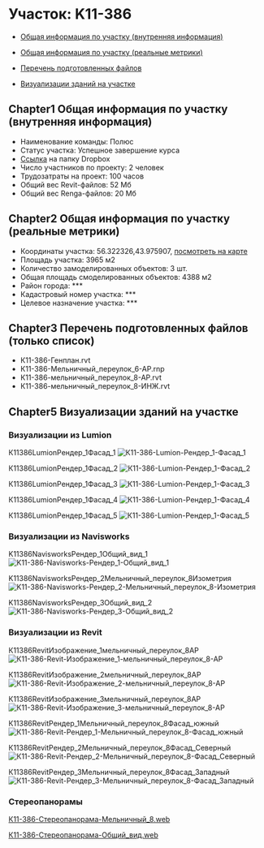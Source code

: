 # Участок: K11-386

* [Общая информация по участку (внутренняя информация)](#Chapter1)

* [Общая информация по участку (реальные метрики)](#Chapter2)

* [Перечень подготовленных файлов](#Chapter3)

* [Визуализации зданий на участке](#Chapter5)

## <a id="test">Chapter1</a> Общая информация по участку (внутренняя информация)
+ Наименование команды: Полюс
+ Статус участка: Успешное завершение курса
+ [Ссылка](https://www.dropbox.com/sh/wvvgv1nw1iqred9/AACbqaaFjLUuci-0yNImmxsHa/K11_386?dl=0) на папку Dropbox
+ Число участников по проекту: 2 человек
+ Трудозатраты на проект: 100 часов
+ Общий вес Revit-файлов: 52 Мб
+ Общий вес Renga-файлов: 20 Мб
## <a id="test">Chapter2</a> Общая информация по участку (реальные метрики)
+ Координаты участка: 56.322326,43.975907, [посмотреть на карте](https://yandex.ru/maps/47/nizhny-novgorod/?ll=56.322326%2C43.975907&z=19)
+ Площадь участка: 3965 м2
+ Количество замоделированных объектов: 3 шт.
+ Общая площадь смоделированных объектов: 4388 м2
+ Район города: *** 
+ Кадастровый номер участка: *** 
+ Целевое назначение участка: *** 
## <a id="test">Chapter3</a> Перечень подготовленных файлов (только список)
+ К11-386-Генплан.rvt
+ К11-386-Мельничный_переулок_6-АР.rnp
+ К11-386-мельничный_переулок_8-АР.rvt
+ К11-386-мельничный_переулок_8-ИНЖ.rvt
## <a id="test">Chapter5</a> Визуализации зданий на участке
### Визуализации из Lumion
К11386LumionРендер_1Фасад_1
![К11-386-Lumion-Рендер_1-Фасад_1](/Images/K11_386/К11-386-Lumion-Рендер_1-Фасад_1_Compressed.jpg)

К11386LumionРендер_1Фасад_2
![К11-386-Lumion-Рендер_1-Фасад_2](/Images/K11_386/К11-386-Lumion-Рендер_1-Фасад_2_Compressed.jpg)

К11386LumionРендер_1Фасад_3
![К11-386-Lumion-Рендер_1-Фасад_3](/Images/K11_386/К11-386-Lumion-Рендер_1-Фасад_3_Compressed.jpg)

К11386LumionРендер_1Фасад_4
![К11-386-Lumion-Рендер_1-Фасад_4](/Images/K11_386/К11-386-Lumion-Рендер_1-Фасад_4_Compressed.jpg)

К11386LumionРендер_1Фасад_5
![К11-386-Lumion-Рендер_1-Фасад_5](/Images/K11_386/К11-386-Lumion-Рендер_1-Фасад_5_Compressed.jpg)

### Визуализации из Navisworks
K11386NavisworksРендер_1Общий_вид_1
![K11-386-Navisworks-Рендер_1-Общий_вид_1](/Images/K11_386/K11-386-Navisworks-Рендер_1-Общий_вид_1_Compressed.jpg)

K11386NavisworksРендер_2Мельничный_переулок_8Изометрия
![K11-386-Navisworks-Рендер_2-Мельничный_переулок_8-Изометрия](/Images/K11_386/K11-386-Navisworks-Рендер_2-Мельничный_переулок_8-Изометрия_Compressed.jpg)

K11386NavisworksРендер_3Общий_вид_2
![K11-386-Navisworks-Рендер_3-Общий_вид_2](/Images/K11_386/K11-386-Navisworks-Рендер_3-Общий_вид_2_Compressed.jpg)

### Визуализации из Revit
К11386RevitИзображение_1мельничный_переулок_8АР
![К11-386-Revit-Изображение_1-мельничный_переулок_8-АР](/Images/K11_386/К11-386-Revit-Изображение_1-мельничный_переулок_8-АР_Compressed.jpg)

К11386RevitИзображение_2мельничный_переулок_8АР
![К11-386-Revit-Изображение_2-мельничный_переулок_8-АР](/Images/K11_386/К11-386-Revit-Изображение_2-мельничный_переулок_8-АР_Compressed.jpg)

К11386RevitИзображение_3мельничный_переулок_8АР
![К11-386-Revit-Изображение_3-мельничный_переулок_8-АР](/Images/K11_386/К11-386-Revit-Изображение_3-мельничный_переулок_8-АР_Compressed.jpg)

К11386RevitРендер_1Мельничный_переулок_8Фасад_южный
![К11-386-Revit-Рендер_1-Мельничный_переулок_8-Фасад_южный](/Images/K11_386/К11-386-Revit-Рендер_1-Мельничный_переулок_8-Фасад_южный_Compressed.jpg)

К11386RevitРендер_2Мельничный_переулок_8Фасад_Северный
![К11-386-Revit-Рендер_2-Мельничный_переулок_8-Фасад_Северный](/Images/K11_386/К11-386-Revit-Рендер_2-Мельничный_переулок_8-Фасад_Северный_Compressed.jpg)

К11386RevitРендер_3Мельничный_переулок_8Фасад_Западный
![К11-386-Revit-Рендер_3-Мельничный_переулок_8-Фасад_Западный](/Images/K11_386/К11-386-Revit-Рендер_3-Мельничный_переулок_8-Фасад_Западный_Compressed.jpg)

### Стереопанорамы
[К11-386-Стереопанорама-Мельничный_8.web](https://pano.autodesk.com/pano.html?mono=jpgs/05ce6deb-8701-4c14-88d6-b3b80018d5d3&version=2)

[К11-386-Стереопанорама-Общий_вид.web](https://pano.autodesk.com/pano.html?url=jpgs/a9e5599a-b7d4-4407-8d40-e25fef8e2e1b&version=2)

